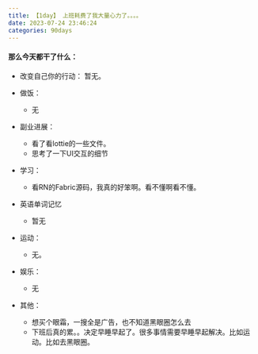```yaml
---
title: 【1day】 上班耗费了我大量心力了。。。。
date: 2023-07-24 23:46:24
categories: 90days
---
```


#### 那么今天都干了什么：
* 改变自己你的行动：
    暂无。

* 做饭：
   - 无

* 副业进展：
    - 看了看lottie的一些文件。
    - 思考了一下UI交互的细节


* 学习： 
    - 看RN的Fabric源码，我真的好笨啊。看不懂啊看不懂。

* 英语单词记忆
    - 暂无

* 运动：
    - 无。

* 娱乐：
    - 无

* 其他：
    - 想买个眼霜，一搜全是广告，也不知道黑眼圈怎么去
    - 下班后真的累。。决定早睡早起了。很多事情需要早睡早起解决。比如运动。比如去黑眼圈。



